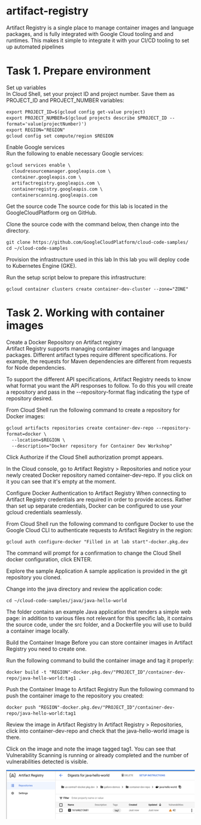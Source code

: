 # artifact-registry
Artifact Registry is a single place to manage container images and language packages, and is fully integrated with Google Cloud tooling and and runtimes. This makes it simple to integrate it with your CI/CD tooling to set up automated pipelines

# Task 1. Prepare environment

Set up variables<br />
In Cloud Shell, set your project ID and project number. Save them as PROJECT_ID and PROJECT_NUMBER variables:

```
export PROJECT_ID=$(gcloud config get-value project)
export PROJECT_NUMBER=$(gcloud projects describe $PROJECT_ID --format='value(projectNumber)')
export REGION="REGION"
gcloud config set compute/region $REGION
```

Enable Google services<br />
Run the following to enable necessary Google services:

```
gcloud services enable \
  cloudresourcemanager.googleapis.com \
  container.googleapis.com \
  artifactregistry.googleapis.com \
  containerregistry.googleapis.com \
  containerscanning.googleapis.com
```

Get the source code
The source code for this lab is located in the GoogleCloudPlatform org on GitHub.

Clone the source code with the command below, then change into the directory.  

```
git clone https://github.com/GoogleCloudPlatform/cloud-code-samples/
cd ~/cloud-code-samples
```

Provision the infrastructure used in this lab
In this lab you will deploy code to Kubernetes Engine (GKE).

Run the setup script below to prepare this infrastructure:

```
gcloud container clusters create container-dev-cluster --zone="ZONE"
```

# Task 2. Working with container images

Create a Docker Repository on Artifact registry  
Artifact Registry supports managing container images and language packages. Different artifact types require different specifications. For example, the requests for Maven dependencies are different from requests for Node dependencies.  

To support the different API specifications, Artifact Registry needs to know what format you want the API responses to follow. To do this you will create a repository and pass in the --repository-format flag indicating the type of repository desired.  

From Cloud Shell run the following command to create a repository for Docker images:  

```
gcloud artifacts repositories create container-dev-repo --repository-format=docker \
  --location=$REGION \
  --description="Docker repository for Container Dev Workshop"
```


Click Authorize if the Cloud Shell authorization prompt appears.

In the Cloud console, go to Artifact Registry > Repositories and notice your newly created Docker repository named container-dev-repo. If you click on it you can see that it's empty at the moment.

Configure Docker Authentication to Artifact Registry
When connecting to Artifact Registry credentials are required in order to provide access. Rather than set up separate credentials, Docker can be configured to use your gcloud credentials seamlessly.

From Cloud Shell run the following command to configure Docker to use the Google Cloud CLI to authenticate requests to Artifact Registry in the <filled in at lab start> region:

```
gcloud auth configure-docker "Filled in at lab start"-docker.pkg.dev
```

The command will prompt for a confirmation to change the Cloud Shell docker configuration, click ENTER.
  
Explore the sample Application
A sample application is provided in the git repository you cloned.

Change into the java directory and review the application code:

```
cd ~/cloud-code-samples/java/java-hello-world
```
The folder contains an example Java application that renders a simple web page: in addition to various files not relevant for this specific lab, it contains the source code, under the src folder, and a Dockerfile you will use to build a container image locally.

Build the Container Image
Before you can store container images in Artifact Registry you need to create one.

Run the following command to build the container image and tag it properly:

```
docker build -t "REGION"-docker.pkg.dev/"PROJECT_ID"/container-dev-repo/java-hello-world:tag1 .
```

Push the Container Image to Artifact Registry
Run the following command to push the container image to the repository you created:
  
```
docker push "REGION"-docker.pkg.dev/"PROJECT_ID"/container-dev-repo/java-hello-world:tag1
```


Review the image in Artifact Registry
In Artifact Registry > Repositories, click into container-dev-repo and check that the java-hello-world image is there.

Click on the image and note the image tagged tag1. You can see that Vulnerability Scanning is running or already completed and the number of vulnerabilities detected is visible.
  

![](artifact_registry_repositories.png)
  




































